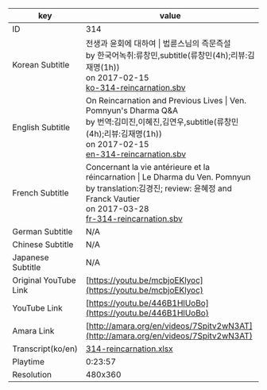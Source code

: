 |  key  |  value  |
|-------|---------|
| ID            | 314 |
| Korean Subtitle | 전생과 윤회에 대하여 \| 법륜스님의 즉문즉설<br>by 한국어녹취:류창민,subtitle(류창민(4h);리뷰:김재명(1h))<br>on 2017-02-15<br>[ko-314-reincarnation.sbv](https://github.com/jungtosociety/dharma-qna/raw/master/sub/314/ko-314-reincarnation.sbv)<br>|
| English Subtitle | On Reincarnation and Previous Lives  \| Ven. Pomnyun's Dharma Q&A<br>by 번역:김미진,이혜진,김연우,subtitle(류창민(4h);리뷰:김재명(1h))<br>on 2017-02-15<br>[en-314-reincarnation.sbv](https://github.com/jungtosociety/dharma-qna/raw/master/sub/314/en-314-reincarnation.sbv)<br>|
| French Subtitle | Concernant la vie antérieure et la réincarnation \| Le Dharma du Ven. Pomnyun<br>by translation:김경진; review: 윤혜정 and Franck Vautier<br>on 2017-03-28<br>[fr-314-reincarnation.sbv](https://github.com/jungtosociety/dharma-qna/raw/master/sub/314/fr-314-reincarnation.sbv)<br>|
| German Subtitle | N/A |
| Chinese Subtitle | N/A |
| Japanese Subtitle | N/A |
| Original YouTube Link  | [https://youtu.be/mcbjoEKlyoc](https://youtu.be/mcbjoEKlyoc) |
| YouTube Link  | [https://youtu.be/446B1HlUoBo](https://youtu.be/446B1HlUoBo) |
| Amara Link    | [http://amara.org/en/videos/7Spitv2wN3AT](http://amara.org/en/videos/7Spitv2wN3AT) |
| Transcript(ko/en) | [314-reincarnation.xlsx](https://github.com/jungtosociety/dharma-qna/raw/master/sub/314/314-reincarnation.xlsx) |
| Playtime | 0:23:57 |
| Resolution | 480x360|
